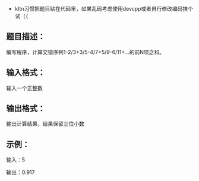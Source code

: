 - kltn习惯把题目贴在代码里，如果乱码考虑使用devcpp或者自行修改编码挨个试（（

## 题目描述：

编写程序，计算交错序列1-2/3+3/5-4/7+5/9-6/11+…的前N项之和。

## 输入格式：

输入一个正整数

## 输出格式：

输出计算结果，结果保留三位小数

## 示例：

输入：5

输出：0.917